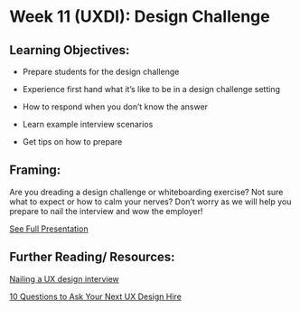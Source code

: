 # Week 11 (UXDI): Design Challenge    

## Learning Objectives: 

* Prepare students for the design challenge 

* Experience first hand what it’s like to be in a design challenge setting 

* How to respond when you don’t know the answer 

* Learn example interview scenarios 

* Get tips on how to prepare

## Framing: 

Are you dreading a design challenge or whiteboarding exercise? Not sure what to expect or how to calm your nerves? Don’t worry as we will help you prepare to nail the interview and wow the employer!

[See Full ](https://drive.google.com/file/d/0B4Db6Ll5urG2a0lPWFQ2bTBqcnM/view?usp=sharing)[Presentation ](https://drive.google.com/file/d/0B4Db6Ll5urG2a0lPWFQ2bTBqcnM/view?usp=sharing)

## Further Reading/ Resources: 

[Nailing a UX design interview](http://blog.invisionapp.com/design-job-interview/)

[10 Questions to Ask Your Next UX Design Hire](http://www.business.com/human-resources/10-interview-questions-to-ask-a-ux-designer/) 

